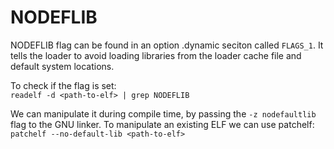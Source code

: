 # NODEFLIB  

NODEFLIB flag can be found in an option .dynamic seciton called `FLAGS_1`. It tells the loader to avoid loading libraries from the loader cache file and default system locations.  

To check if the flag is set:  
` readelf -d <path-to-elf> | grep NODEFLIB `  

We can manipulate it during compile time, by passing the `-z nodefaultlib` flag to the GNU linker. To manipulate an existing ELF we can use patchelf:  
` patchelf --no-default-lib <path-to-elf> `  

 
